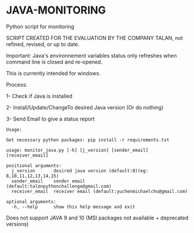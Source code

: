 # JAVA-MONITORING
Python script for monitoring 

SCRIPT CREATED FOR THE EVALUATION BY THE COMPANY TALAN, not refined, revised, or up to date.

Important: Java's environnement variables status only refreshes when command line is closed and re-opened.

This is currently intended for windows.

Process:

1- Check if Java is installed

2- Install/Update/ChangeTo desired Java version (Or do nothing)

3- Send Email to give a status report 
```
Usage:

Get necessary python packages: pip install -r requirements.txt

usage: monitor_java.py [-h] [j_version] [sender_email] [receiver_email]

positional arguments:
  j_version       desired java version (default:8)(eg: 8,10,11,12,13,14,15)
  sender_email    sender email (default:talonpythonchallenge@gmail.com)
  receiver_email  receiver email (default:yuchenmichaelchu@gmail.com)

optional arguments:
  -h, --help      show this help message and exit
```
Does not support JAVA 9 and 10 (MSI packages not available + deprecated versions)
